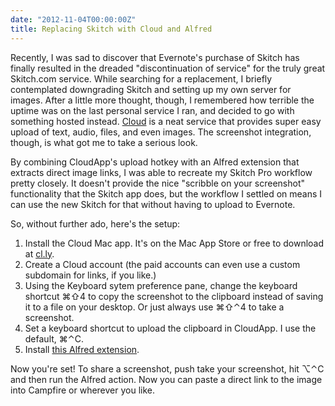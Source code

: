 ```yaml
---
date: "2012-11-04T00:00:00Z"
title: Replacing Skitch with Cloud and Alfred
---
```

Recently, I was sad to discover that Evernote's purchase of Skitch has finally resulted in the dreaded "discontinuation of service" for the truly great Skitch.com service. While searching for a replacement, I briefly contemplated downgrading Skitch and setting up my own server for images. After a little more thought, though, I remembered how terrible the uptime was on the last personal service I ran, and decided to go with something hosted instead. [Cloud](http://cl.ly) is a neat service that provides super easy upload of text, audio, files, and even images. The screenshot integration, though, is what got me to take a serious look.

By combining CloudApp's upload hotkey with an Alfred extension that extracts direct image links, I was able to recreate my Skitch Pro workflow pretty closely. It doesn't provide the nice "scribble on your screenshot" functionality that the Skitch app does, but the workflow I settled on means I can use the new Skitch for that without having to upload to Evernote.

So, without further ado, here's the setup:

1. Install the Cloud Mac app. It's on the Mac App Store or free to download at [cl.ly](http://cl.ly).
2. Create a Cloud account (the paid accounts can even use a custom subdomain for links, if you like.)
3. Using the Keyboard sytem preference pane, change the keyboard shortcut ⌘⇧4 to copy the screenshot to the clipboard instead of saving it to a file on your desktop. Or just always use ⌘⇧⌃4 to take a screenshot.
4. Set a keyboard shortcut to upload the clipboard in CloudApp. I use the default, ⌘⌃C.
5. Install [this Alfred extension](https://cl.ly/0Q05361j243G/download/CloudApp%20Image.alfredextension).

Now you're set! To share a screenshot, push take your screenshot, hit ⌥⌃C and then run the Alfred action. Now you can paste a direct link to the image into Campfire or wherever you like.
